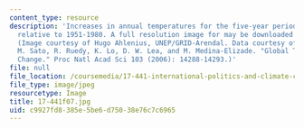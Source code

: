 ```yaml
---
content_type: resource
description: 'Increases in annual temperatures for the five-year period 2001-2005,
  relative to 1951-1980. A full resolution image for may be downloaded from UNEP/GRID-Arendal.
  (Image courtesy of Hugo Ahlenius, UNEP/GRID-Arendal. Data courtesy of Hansen, J.,
  M. Sato, R. Ruedy, K. Lo, D. W. Lea, and M. Medina-Elizade. "Global Temperature
  Change." Proc Natl Acad Sci 103 (2006): 14288-14293.)'
file: null
file_location: /coursemedia/17-441-international-politics-and-climate-change-fall-2007/c9927fd8385e5be6d75038e76c7c6965_17-441f07.jpg
file_type: image/jpeg
resourcetype: Image
title: 17-441f07.jpg
uid: c9927fd8-385e-5be6-d750-38e76c7c6965
---
```

